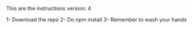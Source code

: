 This are the instructions
version: 4

1- Download the repo
2- Do npm install
3- Remember to wash your hands